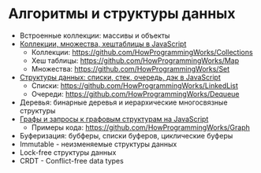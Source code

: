 # Алгоритмы и структуры данных

- Встроенные коллекции: массивы и объекты
- [Коллекции, множества, хештаблицы в JavaScript](https://youtu.be/hN0wsq5LNOc)
  - Коллекции: https://github.com/HowProgrammingWorks/Collections
  - Хеш таблицы: https://github.com/HowProgrammingWorks/Map
  - Множества: https://github.com/HowProgrammingWorks/Set
- [Структуры данных: списки, стек, очередь, дэк в JavaScript](https://youtu.be/9KvA4hDDSjk)
  - Списки: https://github.com/HowProgrammingWorks/LinkedList
  - Очереди: https://github.com/HowProgrammingWorks/Dequeue
- Деревья: бинарные деревья и иерархические многосвязные структуры
- [Графы и запросы к графовым структурам на JavaScript](https://youtu.be/a0W0T8Yqw3s)
  - Примеры кода: https://github.com/HowProgrammingWorks/Graph
- Буферизация: бубферы, списки буферов, циклические буферы
- Immutable - неизменяемые структуры данных
- Lock-free структуры данных
- CRDT - Conflict-free data types
